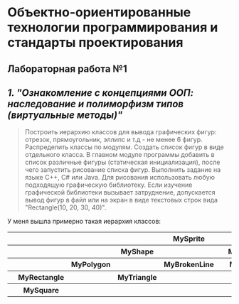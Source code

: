 # Объектно-ориентированные технологии программирования и стандарты проектирования
## Лабораторная работа №1
***1. "Ознакомление с концепциями ООП: наследование и полиморфизм типов (виртуальные методы)"*** 
---
> Построить иерархию классов для вывода графических фигур: отрезок, прямоугольник, эллипс и т.д - не менее 6 фигур. Распределить классы по модулям. 
Создать список фигур в виде отдельного класса. 
В главном модуле программы добавить в список различные фигуры (статическая инициализация), после чего запустить рисование списка фигур. 
Выполнить задание на языке C++, C# или Java. 
Для рисования использовать любую подходящую графическую библиотеку. 
Если изучение графической библиотеки вызывает затруднение, допускается вывод фигур в файл или на экран в виде текстовых строк вида "Rectangle(10, 20, 30, 40)".

У меня вышла примерно такая иерархия классов: 
<table>
    <tr>
        <th></th>
        <th></th>
        <th></th>
        <th></th>
        <th>MySprite</th>
        <th></th>
        <th></th>
    </tr>
    <tr>
        <th></th>
        <th></th>
        <th></th>
        <th>MyShape</th>
        <th></th>
        <th></th>
        <th>MyEllipse</th>
    </tr>
    <tr>
        <th></th>
        <th></th>
        <th>MyPolygon</th>
        <th></th>
        <th>MyBrokenLine</th>
        <th></th>
        <th>MyCircle</th>
    </tr>
    <tr>
        <th></th>
        <th>MyRectangle</th>
        <th></th>
        <th>MyTriangle</th>
        <th></th>
        <th></th>
        <th></th>
    </tr>
    <tr>
        <th></th>
        <th>MySquare</th>
        <th></th>
        <th></th>
        <th></th>
        <th></th>
        <th></th>
    </tr>
</table>

